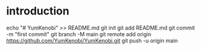 # introduction
echo "# YumKenobi" >> README.md git init git add README.md git commit -m "first commit" git branch -M main git remote add origin https://github.com/YumKenobi/YumKenobi.git git push -u origin main
